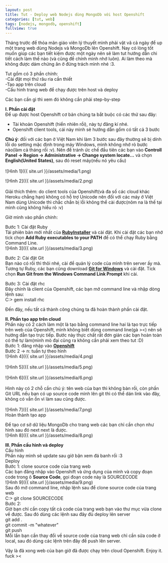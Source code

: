 ```yaml
---
layout: post
title: Tut - Deploy web Nodejs dùng MongoDb với host Openshift
categories: [tut, web]
tags: [nodejs, mongodb, openshift]
fullview: true
---
```


Tháng trước để thỏa mãn giáo viên lý thuyết mình phải vật vã cả ngày để up một trang web dùng Nodejs và MongoDb lên Openshift. Nay có lòng tốt muốn giúp các bạn tiết kiệm được một ngày nên sẽ làm tut hướng dẫn chi tiết cách làm thế nào (và cũng để chính mình nhớ luôn). Ai làm theo mà không được dám chừng ăn ở đừng trách mình nhé :3.

Tut gồm có 3 phần chính: <br>
-Cài đặt mọi thứ râu ria cần thiết <br>
-Tạo app trên cloud <br>
-Cấu hình trang web để chạy được trên host và deploy<br>

Các bạn cần gì thì xem đó không cần phải step-by-step <br>

**I. Phần cài đặt**<br>
Để up được host Openshift cơ bản chúng ta bắt buộc có các thứ sau đây:<br>
+ Tài khoản Openshift (hiển nhiên rồi), này tự đăng kí nhé.<br>
+ Openshift client tools, cái này mình sẽ hướng dẫn gồm có tất cả 3 bước<br>

**Chú ý**: đối với các bạn ở Việt Nam khi làm 3 bước sau đây thường sẽ bị dính lỗi do setting mặc định trong máy Windows, mình không nhớ rỏ bước nào(làm cả tháng rồi :v). Nên để tránh ức chế đầu tiên các bạn vào **Controll Panel -> Region -> Administrative -> Change system locate...** và chọn **English(United States)**, sau đó reset máy(nếu nó yêu cầu)<br>
<br>
![Hình 1]({{ site.url }}/assets/media/1.png)<br>

![Hình 2]({{ site.url }}/assets/media/2.png)<br>
<br>
Giải thích thêm: do client tools của Openshift(và đa số các cloud khác Heroku chẳng hạn) không có hỗ trợ Unicode nên đối với các máy ở Việt Nam dùng Unicode thì chắc chắn bị lỗi không thể cài được(nôm na là thế tại mình cũng không hiểu rỏ :v) <br>

Giờ mình vào phần chính:<br>

Bước 1: Cài đặt Ruby<br>
Tải phiên bản mới nhất của <a class="btn btn-default" href="http://rubyinstaller.org/">**RubyInstaller**</a> và cài đặt. 
Khi cài đặt các bạn nhớ tick chọn **Add Ruby executables to your PATH** để có thể chạy Ruby bằng Command Line.
<br>
![Hình 3]({{ site.url }}/assets/media/3.png)<br>

Bước 2: Cài đặt Git<br>
Bạn nào có rồi thì thôi nhé, cài để quản lý code của mình trên server ấy mà.
Tương tự Ruby, các bạn cũng download <a class="btn btn-default" href="http://msysgit.github.io/">**Git for Windows**</a> và cài đặt.
Tick chọn **Run Git from the Windows Command Link Prompt** khi cài.

Bước 3: Cài đặt rhc<br>
Đây chính là client của Openshift, các bạn mở command line và nhập dòng lệnh sau:<br>
C:\> gem install rhc<br>

Đến đây, nếu tất cả thành công chúng ta đã hoàn thành phần cài đặt. 

**II. Phần tạo app trên cloud**<br>
Phần này có 2 cách làm một là tạo bằng command line hai là tạo trực tiếp trên web của Openshift, mình không biết dùng command line(gà ><) nên sẽ hướng dẫn tạo trực tiếp.
Bước này thực chất rất đơn giản các bạn hoàn toàn có thể tự làm(mình mò đại cũng ra không cần phải xem theo tut :D)<br>
Bước 1: đăng nhập vào <a class="btn btn-default" href="http://msysgit.github.io/">**Openshift**</a><br>
Bước 2 -> n: tuần tự theo hình<br>
![Hình 4]({{ site.url }}/assets/media/4.png)<br>
<br>
![Hình 5]({{ site.url }}/assets/media/5.png)<br>
<br>
![Hình 6]({{ site.url }}/assets/media/6.png)<br><br>
Hình này có 2 chỗ cần chú ý: tên web của bạn thì không bàn rồi, còn phần Git URL nếu bạn có up source code mình lên git thì có thể dán link vào đây, không có vẫn ổn vì làm sau cũng được.  
<br>
![Hình 7]({{ site.url }}/assets/media/7.png)<br>
Hoàn thành tạo app<br>

Để tạo cơ sở dữ liệu MongoDb cho trang web các bạn chỉ cần chọn như hình sau đó next next là được.<br>
![Hình 8]({{ site.url }}/assets/media/8.png)<br>

**III. Phần cấu hình và deploy**<br>
Cấu hình<br>
Phần này mình sẽ update sau giờ bận xem đá banh rồi :3<br>
Deploy<br>
Bước 1: clone source code của trang web<br>
Các bạn đăng nhập vào Openshift và ứng dụng của mình và copy đoạn code trong ô **Source Code**, gọi đoạn code này là SOURCECODE<br>
![Hình 9]({{ site.url }}/assets/media/9.png)<br>
Sau đó mở command line, nhập lệnh sau để clone source code của trang web<br>
C:\> git clone SOURCECODE<br>
Bước 2: <br>
Giờ bạn chỉ cần copy tất cả code của trang web bạn vào thư mục vừa clone về được. Sau đó dùng các lệnh sau đây đủ deploy lên server<br>
git add .<br>
git commit -m "whatever"<br>
git push<br>
Mỗi lần bạn cần thay đổi về source code của trang web chỉ cần sửa code ở local, sau đó dùng các lệnh trên đây để push lên server.

Vậy là đã xong web của bạn giờ đã được chạy trên cloud Openshift.
Enjoy it.
fuck ><
